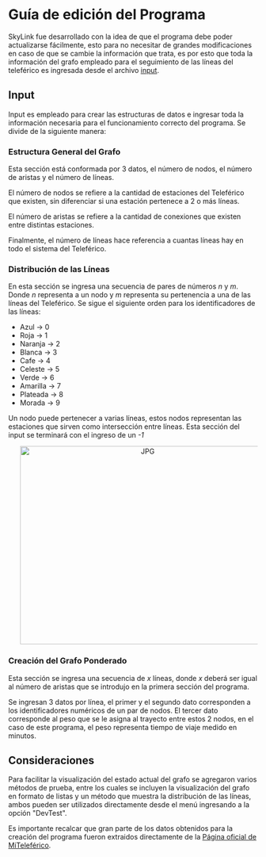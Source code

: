 # Guía de edición del Programa
SkyLink fue desarrollado con la idea de que el programa debe poder actualizarse fácilmente, esto para no necesitar de grandes modificaciones en caso de que se cambie la información que trata, es por esto que toda la información del grafo empleado para el seguimiento de las líneas del teleférico es ingresada desde el archivo [input](input.txt).

## Input
Input es empleado para crear las estructuras de datos e ingresar toda la información necesaria para el funcionamiento correcto del programa. Se divide de la siguiente manera:
### Estructura General del Grafo
Esta sección está conformada por 3 datos, el número de nodos, el número de aristas y el número de líneas.

El número de nodos se refiere a la cantidad de estaciones del Teleférico que existen, sin diferenciar si una estación pertenece a 2 o más líneas.

El número de aristas se refiere a la cantidad de conexiones que existen entre distintas estaciones.

Finalmente, el número de líneas hace referencia a cuantas líneas hay en todo el sistema del Teleférico.

### Distribución de las Líneas
En esta sección se ingresa una secuencia de pares de números *_n_* y *_m_*. Donde *_n_* representa a un nodo y *_m_* representa su pertenencia a una de las líneas del Teleférico. Se sigue el siguiente orden para los identificadores de las líneas:
* Azul -> 0
* Roja -> 1
* Naranja -> 2
* Blanca -> 3
* Cafe -> 4
* Celeste -> 5
* Verde -> 6
* Amarilla -> 7
* Plateada -> 8
* Morada -> 9
    
Un nodo puede pertenecer a varias líneas, estos nodos representan las estaciones que sirven como intersección entre líneas.
Esta sección del input se terminará con el ingreso de un _-1_

<div id="lineas">
  <ul align="center">
    <img height="400" width="500" alt="JPG" src="https://i.postimg.cc/rFy0BFCh/photo1715609299.jpg">
    </ul>
</div>

### Creación del Grafo Ponderado
Esta sección se ingresa una secuencia de _x_ líneas, donde _x_ deberá ser igual al número de aristas que se introdujo en la primera sección del programa.

Se ingresan 3 datos por línea, el primer y el segundo dato corresponden a los identificadores numéricos de un par de nodos. El tercer dato corresponde al peso que se le asigna al trayecto entre estos 2 nodos, en el caso de este programa, el peso representa tiempo de viaje medido en minutos.

## Consideraciones
Para facilitar la visualización del estado actual del grafo se agregaron varios métodos de prueba, entre los cuales se incluyen la visualización del grafo en formato de listas y un método que muestra la distribución de las líneas, ambos pueden ser utilizados directamente desde el menú ingresando a la opción "DevTest".

Es importante recalcar que gran parte de los datos obtenidos para la creación del programa fueron extraidos directamente de la [Página oficial de MiTeleférico](https://www.miteleferico.bo/).

